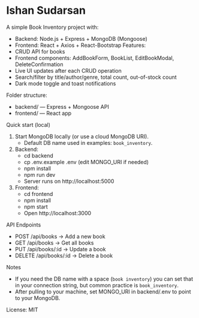 # Ishan Sudarsan


A simple Book Inventory project with:
- Backend: Node.js + Express + MongoDB (Mongoose)
- Frontend: React + Axios + React-Bootstrap
Features:
- CRUD API for books
- Frontend components: AddBookForm, BookList, EditBookModal, DeleteConfirmation
- Live UI updates after each CRUD operation
- Search/filter by title/author/genre, total count, out-of-stock count
- Dark mode toggle and toast notifications

Folder structure:
- backend/ — Express + Mongoose API
- frontend/ — React app

Quick start (local)
1. Start MongoDB locally (or use a cloud MongoDB URI).
   - Default DB name used in examples: `book_inventory`.
2. Backend:
   - cd backend
   - cp .env.example .env (edit MONGO_URI if needed)
   - npm install
   - npm run dev
   - Server runs on http://localhost:5000
3. Frontend:
   - cd frontend
   - npm install
   - npm start
   - Open http://localhost:3000

API Endpoints
- POST /api/books → Add a new book
- GET /api/books → Get all books
- PUT /api/books/:id → Update a book
- DELETE /api/books/:id → Delete a book

Notes
- If you need the DB name with a space (`book inventory`) you can set that in your connection string, but common practice is `book_inventory`.
- After pulling to your machine, set MONGO_URI in backend/.env to point to your MongoDB.

License: MIT

